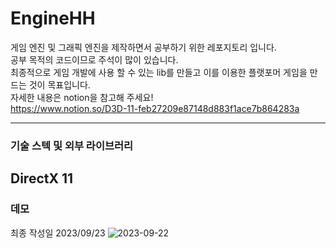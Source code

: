 # EngineHH   
게임 엔진 및 그래픽 엔진을 제작하면서 공부하기 위한 레포지토리 입니다.    
공부 목적의 코드이므로 주석이 많이 있습니다.   
최종적으로 게임 개발에 사용 할 수 있는 lib를 만들고 이를 이용한 플랫포머 게임을 만드는 것이 목표입니다.   
자세한 내용은 notion을 참고해 주세요!   
https://www.notion.so/D3D-11-feb27209e87148d883f1ace7b864283a   

---
### 기술 스텍 및 외부 라이브러리
DirectX 11
---
### 데모
최종 작성일 2023/09/23 
![2023-09-22](https://github.com/hedwig3798/EngineHH/assets/71327618/5e48ce75-2271-41e6-b0d5-b4358ea9932f)
